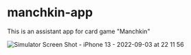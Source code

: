 # manchkin-app
This is an assistant app for card game "Manchkin"

![Simulator Screen Shot - iPhone 13 - 2022-09-03 at 22 11 56](https://user-images.githubusercontent.com/37298569/188284865-cbf7488c-bda9-4aa7-b31b-839e990eac94.png)
